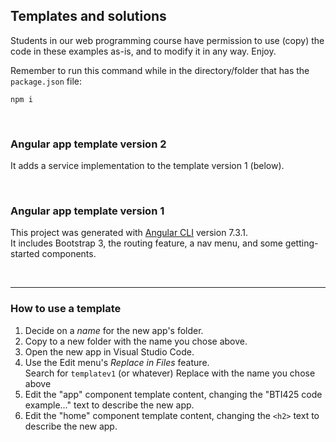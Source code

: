 ## Templates and solutions

Students in our web programming course have permission to use (copy) the code in these examples as-is, and to modify it in any way. Enjoy. 

Remember to run this command while in the directory/folder that has the `package.json` file:

```
npm i
```

<br>

### Angular app template version 2

It adds a service implementation to the template version 1 (below). 

<br>

### Angular app template version 1

This project was generated with [Angular CLI](https://github.com/angular/angular-cli) version 7.3.1.  
It includes Bootstrap 3, the routing feature, a nav menu, and some getting-started components.

<br>
<hr>

### How to use a template

1. Decide on a *name* for the new app's folder. 
2. Copy to a new folder with the name you chose above. 
3. Open the new app in Visual Studio Code. 
4. Use the Edit menu's *Replace in Files* feature.  
Search for `templatev1`  (or whatever)
Replace with the name you chose above
5. Edit the "app" component template content, changing the "BTI425 code example..." text to describe the new app. 
6. Edit the "home" component template content, changing the `<h2>` text to describe the new app. 

<br>
